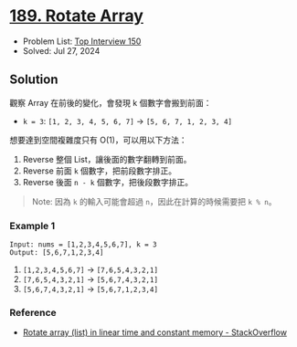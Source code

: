 # [189. Rotate Array](https://leetcode.com/problems/rotate-array/)

- Problem List: [Top Interview 150](https://leetcode.com/studyplan/top-interview-150/)
- Solved: Jul 27, 2024

## Solution

觀察 Array 在前後的變化，會發現 k 個數字會搬到前面：

- `k = 3`: `[1, 2, 3, 4, 5, 6, 7]` -> `[5, 6, 7, 1, 2, 3, 4]`

想要達到空間複雜度只有 O(1)，可以用以下方法：

1. Reverse 整個 List，讓後面的數字翻轉到前面。
2. Reverse 前面 `k` 個數字，把前段數字排正。
3. Reverse 後面 `n - k` 個數字，把後段數字排正。

> Note: 因為 `k` 的輸入可能會超過 `n`，因此在計算的時候需要把 `k % n`。

### Example 1

```text=
Input: nums = [1,2,3,4,5,6,7], k = 3
Output: [5,6,7,1,2,3,4]
```

1. `[1,2,3,4,5,6,7]` -> `[7,6,5,4,3,2,1]`
2. `[7,6,5,4,3,2,1]` -> `[5,6,7,4,3,2,1]`
3. `[5,6,7,4,3,2,1]` -> `[5,6,7,1,2,3,4]`

### Reference

- [Rotate array (list) in linear time and constant memory - StackOverflow](https://stackoverflow.com/questions/60177936/rotate-array-list-in-linear-time-and-constant-memory)
